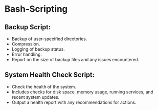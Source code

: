 # Bash-Scripting

## Backup Script:
* Backup of user-specified directories. <br>
* Compression.
* Logging of backup status.
* Error handling.
* Report on the size of backup files and any issues encountered.

## System Health Check Script:
* Check the health of the system.
* Includes checks for disk space, memory usage, running services, and recent system updates.
* Output a health report with any recommendations for actions.
